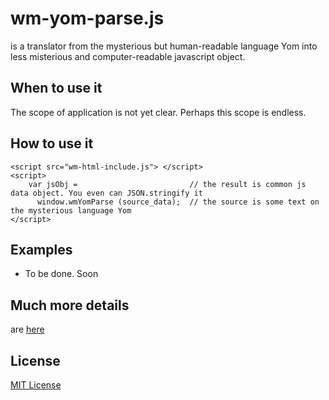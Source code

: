 # wm-yom-parse.js
is a translator from the mysterious but human-readable language Yom into less misterious and computer-readable javascript object.  

## When to use it

The scope of application is not yet clear. Perhaps this scope is endless.

## How to use it

```
<script src="wm-html-include.js"> </script>
<script>
    var jsObj =                         // the result is common js data object. You even can JSON.stringify it
      window.wmYomParse (source_data);  // the source is some text on the mysterious language Yom
</script>
```

## Examples
* To be done. Soon

## Much more details
are [here](http://al-scvorets.github.io/wm-yom-parse.js/)

## License
[MIT License](http://opensource.org/licenses/MIT)
